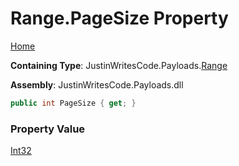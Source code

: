 # Range\.PageSize Property

[Home](../../../README.md)

**Containing Type**: JustinWritesCode\.Payloads\.[Range](../README.md)

**Assembly**: JustinWritesCode\.Payloads\.dll

```csharp
public int PageSize { get; }
```

### Property Value

[Int32](https://docs.microsoft.com/en-us/dotnet/api/system.int32)

